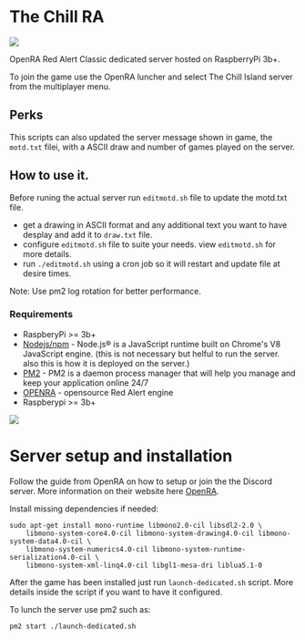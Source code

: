 # The Chill RA
![](https://cncnet.org/images/games/red-alert/logo.png)

OpenRA Red Alert Classic dedicated server hosted on RaspberryPi 3b+. 

To join the game use the OpenRA luncher and select The Chill Island server from the multiplayer menu.

## Perks

This scripts can also updated the server message shown in game, the `motd.txt` filei, with a ASCII draw and number of games played on the server. 

## How to use it.

Before runing the actual server run `editmotd.sh` file to update the motd.txt file.

- get a drawing in ASCII format and any additional text you want to have desplay and add it to `draw.txt` file.
- configure `editmotd.sh` file to suite your needs. view `editmotd.sh` for more details. 
- run `./editmotd.sh` using a cron job so it will restart and update file at desire times.

Note: Use pm2 log rotation for better performance.

### Requirements
 - RaspberyPi >= 3b+
 - [Nodejs/npm](https://nodejs.org/en/) - Node.js® is a JavaScript runtime built on Chrome's V8 JavaScript engine. (this is not necessary but helful to run the server. also this is how it is deployed on the server.)
 - [PM2](https://pm2.keymetrics.io/) - PM2 is a daemon process manager that will help you manage and keep your application online 24/7
 - [OPENRA](https://github.com/OpenRA/OpenRA) - opensource Red Alert engine
 - Raspberypi >= 3b+ 

![](https://www.openra.net/images/icons/ra_64x64.png)  

# Server setup and installation

Follow the guide from OpenRA on how to setup or join the the Discord server. More information on their website here [OpenRA](https://openra.net).

Install missing dependencies if needed:

```
sudo apt-get install mono-runtime libmono2.0-cil libsdl2-2.0 \ 
	libmono-system-core4.0-cil libmono-system-drawing4.0-cil libmono-system-data4.0-cil \ 
	libmono-system-numerics4.0-cil libmono-system-runtime-serialization4.0-cil \
	libmono-system-xml-linq4.0-cil libgl1-mesa-dri liblua5.1-0
```

After the game has been installed just run `launch-dedicated.sh` script. More details inside the script if you want to have it configured.

To lunch the server use pm2 such as:

`pm2 start ./launch-dedicated.sh`
